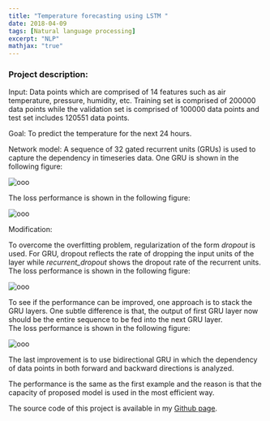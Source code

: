 ```yaml
---
title: "Temperature forecasting using LSTM "
date: 2018-04-09
tags: [Natural language processing]
excerpt: "NLP"
mathjax: "true"
---
```

### Project description:
Input: Data points which are comprised of 14 features such as air temperature, pressure, humidity, etc. Training set is comprised of 200000 data points while the validation set is comprised of 100000 data points and test set includes 120551 data points.

Goal:  To predict the temperature for the next 24 hours.

Network model: A sequence of 32 gated recurrent units (GRUs) is used to capture the dependency in timeseries data. One GRU is shown in the following figure:  

<img src="{{ site.url }}{{ site.baseurl }}/images/Jena/gru.png" alt="ooo">

The loss performance  is shown in the following figure:

<img src="{{ site.url }}{{ site.baseurl }}/images/Jena/loss2.png" alt="ooo">


Modification:

To overcome the overfitting problem, regularization of the form *dropout* is used. For GRU, dropout reflects the rate of dropping the input units of the layer while *recurrent_dropout* shows the dropout rate of the recurrent units.
The loss performance  is shown in the following figure:

<img src="{{ site.url }}{{ site.baseurl }}/images/Jena/loss3.png" alt="ooo">

To see if the performance can be improved, one approach is to stack the GRU layers. One subtle difference is that, the output of first GRU layer now should be the entire sequence to be fed into the next GRU layer.  
The loss performance  is shown in the following figure:

<img src="{{ site.url }}{{ site.baseurl }}/images/Jena/loss4.png" alt="ooo">

The last improvement is to use bidirectional GRU in which the dependency of data points in both forward and backward directions is analyzed.   

The performance is the same as the first example and the reason is that the capacity of proposed model is used in the most efficient way.  

The source code of this project is available in my [Github page](https://github.com/MohammadrezaAzimi/Temperature-Forcasting-LSTM).
